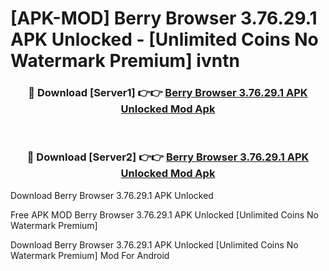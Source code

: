 # [APK-MOD] Berry Browser 3.76.29.1 APK Unlocked - [Unlimited Coins No Watermark Premium] ivntn



<div align="center">
<h3>🔴 Download [Server1] 👉👉 <a href="https://momento.my/?title=Berry_Browser_3.76.29.1_APK_Unlocked">Berry Browser 3.76.29.1 APK Unlocked Mod Apk</a></h3><br>

<h3>🔴 Download [Server2] 👉👉 <a href="https://momento.my/?title=Berry_Browser_3.76.29.1_APK_Unlocked">Berry Browser 3.76.29.1 APK Unlocked Mod Apk</a></h3>
</div>



Download Berry Browser 3.76.29.1 APK Unlocked 

Free APK MOD Berry Browser 3.76.29.1 APK Unlocked [Unlimited Coins No Watermark Premium]

Download Berry Browser 3.76.29.1 APK Unlocked [Unlimited Coins No Watermark Premium] Mod For Android
